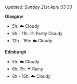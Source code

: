 *Updated: Sunday 21st April 03:30*

**Glasgow**

* 5h: :cloud: Cloudy
* 6h - 11h: :partly_sunny: Partly Cloudy
* 12h - 16h: :cloud: Cloudy

**Edinburgh**

* 5h: :cloud: Cloudy
* 6h, 7h: :umbrella: Rainy
* 8h - 16h: :cloud: Cloudy
